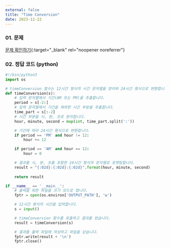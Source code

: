 ```yaml
---
external: false
title: "Time Conversion"
date: 2023-12-22
---
```


### 01. 문제

[문제 확인하기](https://www.hackerrank.com/challenges/time-conversion/problem?isFullScreen=true){:target="_blank" rel="noopener noreferrer"}

### 02. 정답 코드 (python)

```Python
#!/bin/python3
import os

# timeConversion 함수는 12시간 형식의 시간 문자열을 받아와 24시간 형식으로 변환합니다.
def timeConversion(s):
    # 입력 문자열에서 기간(AM 또는 PM)을 추출합니다.
    period = s[-2:]
    # 입력 문자열에서 기간을 제외한 시간 부분을 추출합니다.
    time_part = s[:-2]
    # 시간 부분을 시, 분, 초로 분리합니다.
    hour, minute, second = map(int, time_part.split(':'))

    # 기간에 따라 24시간 형식으로 변환합니다.
    if period == 'PM' and hour != 12:
        hour += 12

    if period == 'AM' and hour == 12:
        hour = 0

    # 결과를 시, 분, 초를 포함한 24시간 형식의 문자열로 포맷팅합니다.
    result = "{:02d}:{:02d}:{:02d}".format(hour, minute, second)
    
    return result

if __name__ == '__main__':
    # 출력을 위한 파일을 쓰기 모드로 엽니다.
    fptr = open(os.environ['OUTPUT_PATH'], 'w')

    # 12시간 형식의 시간을 입력합니다.
    s = input()

    # timeConversion 함수를 호출하고 결과를 얻습니다.
    result = timeConversion(s)

    # 결과를 출력 파일에 작성하고 파일을 닫습니다.
    fptr.write(result + '\n')
    fptr.close()
```
